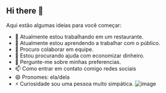 ## Hi there 👋


Aqui estão algumas ideias para você começar:

- 🔭 Atualmente estou trabalhando em um restaurante.
- 🌱 Atualmente estou aprendendo a trabalhar com o público.
- 👯 Procuro colaborar em equipe.
- 🤔 Estou procurando ajuda com economizar dinheiro.
- 💬 Pergunte-me sobre minhas preferencias.
- 📫 Como entrar em contato comigo redes sociais
- 😄 Pronomes: ela/dela
- ⚡ Curiosidade sou uma pessoa muito simpática.
![image](https://github.com/user-attachments/assets/b9b2c826-6f2e-42e1-959c-a2980e0bf281)

